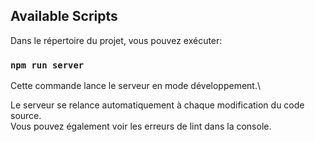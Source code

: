 ## Available Scripts

Dans le répertoire du projet, vous pouvez exécuter:

### `npm run server`

Cette commande lance le serveur en mode développement.\

Le serveur se relance automatiquement à chaque modification du code source.\
Vous pouvez également voir les erreurs de lint dans la console.
